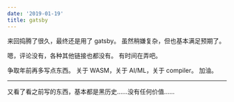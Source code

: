 ```yaml
---
date: '2019-01-19'
title: gatsby
---
```


来回捣腾了很久，最终还是用了 gatsby。
虽然稍嫌复杂，但也基本满足预期了。

嗯，评论没有，各种其他链接也都没有。
有时间在弄吧。

争取年前再多写点东西。
关于 WASM，关于 AI/ML，关于 compiler。
加油。

---

又看了看之前写的东西，基本都是黑历史……没有任何价值……
